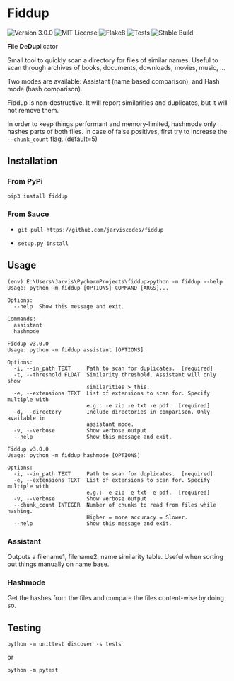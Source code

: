 # Fiddup

![Version 3.0.0](https://img.shields.io/badge/Version-3.0.0-blue)
![MIT License](https://img.shields.io/badge/License-MIT-success)
![Flake8](https://github.com/jarviscodes/fiddup/actions/workflows/flake8_linter.yml/badge.svg)
![Tests](https://github.com/jarviscodes/fiddup/actions/workflows/testing_and_coverage.yml/badge.svg)
![Stable Build](https://github.com/jarviscodes/fiddup/actions/workflows/stable_build.yml/badge.svg)

**Fi**le **D**e**Dup**licator

Small tool to quickly scan a directory for files of similar names.
Useful to scan through archives of books, documents, downloads, movies, music, ...

Two modes are available: Assistant (name based comparison), and Hash mode (hash comparison).

Fiddup is non-destructive. It will report similarities and duplicates, but it will not remove them.

In order to keep things performant and memory-limited, hashmode only hashes parts of both files.
In case of false positives, first try to increase the `--chunk_count` flag. (default=5)

## Installation

### From PyPi

`pip3 install fiddup`

### From Sauce
* `git pull https://github.com/jarviscodes/fiddup`

* `setup.py install`

## Usage
```
(env) E:\Users\Jarvis\PycharmProjects\fiddup>python -m fiddup --help
Usage: python -m fiddup [OPTIONS] COMMAND [ARGS]...

Options:
  --help  Show this message and exit.

Commands:
  assistant
  hashmode
```

```
Fiddup v3.0.0
Usage: python -m fiddup assistant [OPTIONS]

Options:
  -i, --in_path TEXT     Path to scan for duplicates.  [required]
  -t, --threshold FLOAT  Similarity threshold. Assistant will only show
                         similarities > this.
  -e, --extensions TEXT  List of extensions to scan for. Specify multiple with
                         e.g.: -e zip -e txt -e pdf.  [required]
  -d, --directory        Include directories in comparison. Only available in
                         assistant mode.
  -v, --verbose          Show verbose output.
  --help                 Show this message and exit.
```

```
Fiddup v3.0.0
Usage: python -m fiddup hashmode [OPTIONS]

Options:
  -i, --in_path TEXT     Path to scan for duplicates.  [required]
  -e, --extensions TEXT  List of extensions to scan for. Specify multiple with
                         e.g.: -e zip -e txt -e pdf.  [required]
  -v, --verbose          Show verbose output.
  --chunk_count INTEGER  Number of chunks to read from files while hashing.
                         Higher = more accuracy = Slower.
  --help                 Show this message and exit.

```

### Assistant

Outputs a filename1, filename2, name similarity table. Useful when sorting out things manually on name base.

### Hashmode

Get the hashes from the files and compare the files content-wise by doing so.

## Testing

`python -m unittest discover -s tests`

or

`python -m pytest`